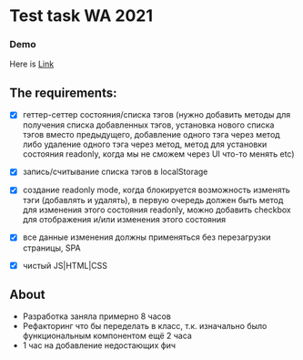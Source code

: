 # Test task WA 2021
### Demo
  Here is [Link](https://test-task-wa-2021-lutsevich-stanislau.netlify.app/)

## The requirements:

- [x]  геттер-сеттер состояния/списка тэгов (нужно добавить методы для
       получения списка добавленных тэгов, установка нового списка тэгов
       вместо предыдущего, добавление одного тэга через метод либо удаление
       одного тэга через метод, метод для установки состояния readonly, когда
       мы не сможем через UI что-то менять etc)

- [x]  запись/считывание списка тэгов в localStorage
- [x]  создание readonly mode, когда блокируется возможность изменять тэги
       (добавлять и удалять), в первую очередь должен быть метод для
       изменения этого состояния readonly, можно добавить checkbox для
       отображения и/или изменения этого состояния
- [x]  все данные изменения должны применяться без перезагрузки страницы,
       SPA
- [x]  чистый JS|HTML|CSS


## About
 - Разработка заняла примерно 8 часов
 - Рефакторинг что бы переделать в класс, т.к. изначально было функциональным компонентом ещё 2 часа
 - 1 час на добавление недостающих фич
